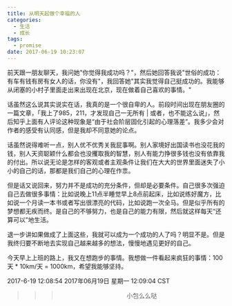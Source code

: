 ```yaml
---
title: 从明天起做个幸福的人
categories:
  - 生活
  - 成长
tags:
  - promise
date: 2017-06-19 10:23:07
---
```


前天跟一朋友聊天，我问她"你觉得我成功吗？"，然后她回答我说"世俗的成功：有车有钱有房有女人的话，你没有"，我回答她"其实我觉得自己挺成功的。我能够从闭塞的小村子里面走出来出现在北京，现在做着自己喜欢的事情。"

话虽然这么说其实说实在话，我真的是一个很自卑的人。前段时间出现在朋友圈的一篇文章，「我上了985，211，才发现自己一无所有 | 或者，也不能这么说」，然后知乎上面有人评论这种现象是“由于社会阶层固化引起的心理落差”。我多少会对作者的感受有认同感，但是我却不同意她的论点。

话虽然说得难听一点，别人优不优秀关我屁事啊。别人家境好出国读书也没花我的钱，别人天资聪颖什么都会也没攫取我的智慧，别人有能力挣很多钱也没有依靠我的付出。所以说无论是怎样的客观或者主观条件让我们在大大的世界里面迷失了小小的自己的话，那都是我们自己的心理在作祟。

但是话又说回来，努力并不是成功的充分条件，但却是必要条件。自己很多次强迫自己去做很多事情：比如说晚上11点半睡觉早上8点前起床，比如说练好魔方，比如说一个月读一本书或者写出很漂亮的代码，比如说跑一次全马。但是似乎所有的梦想都无疾而终。是自己的不够努力，也是自己的能力有限，然后就这样每天“还算可以”地生活。

退一步讲如果做成了上面这些，我就可以成为一个成功的人了吗？明显不是。但是我终归要不断地去实现自己越来越多的想法，慢慢地遇见更好的自己。

今天早上上班的路上，我又在想跑步的事情。我想做一件看起来疯狂的事情：100天 * 10km/天 = 1000km，希望我能够坚持。

2017-6-19 12:08:54
2017年06月19日 星期一 12:09:04 CST

>>><div align=center>小包么么哒</div>